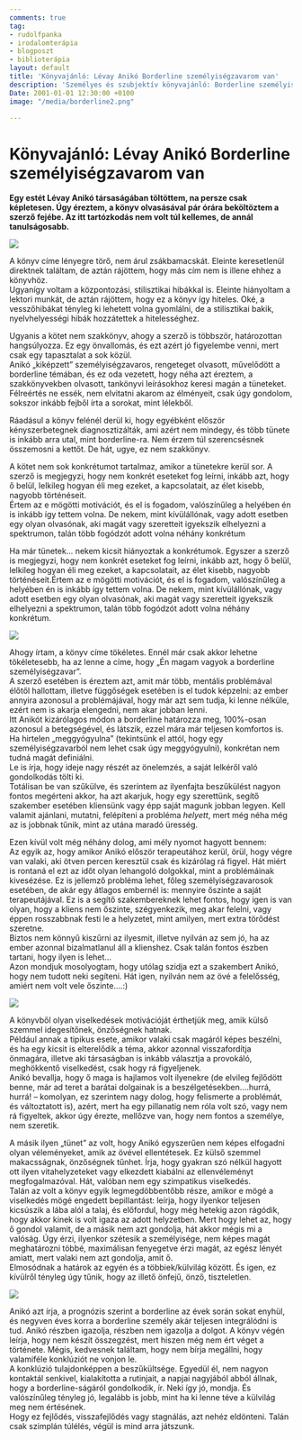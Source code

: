 ```yaml
---
comments: true
tag:
- rudolfpanka
- irodalomterápia
- blogposzt
- biblioterápia
layout: default
title: 'Könyvajánló: Lévay Anikó Borderline személyiségzavarom van'
description: 'Személyes és szubjektív könyvajánló: Borderline személyiségzavarom van'
Date: 2001-01-01 12:30:00 +0100
image: "/media/borderline2.png"

---
```

# Könyvajánló: Lévay Anikó Borderline személyiségzavarom van

**Egy estét Lévay Anikó társaságában töltöttem, na persze csak képletesen. Úgy éreztem, a könyv olvasásával pár órára beköltöztem a szerző fejébe. Az itt tartózkodás nem volt túl kellemes, de annál tanulságosabb.**

![](/media/borderline-szemelyisegzavarom-van.jpg)

A könyv címe lényegre törő, nem árul zsákbamacskát. Eleinte keresetlenül direktnek találtam, de aztán rájöttem, hogy más cím nem is illene ehhez a könyvhöz.  
Ugyanígy voltam a központozási, stilisztikai hibákkal is. Eleinte hiányoltam a lektori munkát, de aztán rájöttem, hogy ez a könyv így hiteles. Oké, a vesszőhibákat tényleg ki lehetett volna gyomlálni, de a stilisztikai bakik, nyelvhelyességi hibák hozzátettek a hitelességhez.

Ugyanis a kötet nem szakkönyv, ahogy a szerző is többször, határozottan hangsúlyozza. Ez egy önvallomás, és ezt azért jó figyelembe venni, mert csak egy tapasztalat a sok közül.  
Anikó „kiképzett” személyiségzavaros, rengeteget olvasott, művelődött a borderline témában, és ez oda vezetett, hogy néha azt éreztem, a szakkönyvekben olvasott, tankönyvi leírásokhoz keresi magán a tüneteket.  
Félreértés ne essék, nem elvitatni akarom az élményeit, csak úgy gondolom, sokszor inkább fejből írta a sorokat, mint lélekből.

Ráadásul a könyv felénél derül ki, hogy egyébként először kényszerbetegnek diagnosztizálták, ami azért nem mindegy, és több tünete is inkább arra utal, mint borderline-ra. Nem érzem túl szerencsésnek összemosni a kettőt. De hát, ugye, ez nem szakkönyv.

A kötet nem sok konkrétumot tartalmaz, amikor a tünetekre kerül sor. A szerző is megjegyzi, hogy nem konkrét eseteket fog leírni, inkább azt, hogy ő belül, lelkileg hogyan éli meg ezeket, a kapcsolatait, az élet kisebb, nagyobb történéseit.  
Értem az e mögötti motivációt, és el is fogadom, valószínűleg a helyében én is inkább így tettem volna. De nekem, mint kívülállónak, vagy adott esetben egy olyan olvasónak, aki magát vagy szeretteit igyekszik elhelyezni a spektrumon, talán több fogódzót adott volna néhány konkrétum

Ha már tünetek… nekem kicsit hiányoztak a konkrétumok. Egyszer a szerző is megjegyzi, hogy nem konkrét eseteket fog leírni, inkább azt, hogy ő belül, lelkileg hogyan éli meg ezeket, a kapcsolatait, az élet kisebb, nagyobb történéseit.Értem az e mögötti motivációt, és el is fogadom, valószínűleg a helyében én is inkább így tettem volna. De nekem, mint kívülállónak, vagy adott esetben egy olyan olvasónak, aki magát vagy szeretteit igyekszik elhelyezni a spektrumon, talán több fogódzót adott volna néhány konkrétum.

![](/media/borderline.png)

Ahogy írtam, a könyv címe tökéletes. Ennél már csak akkor lehetne tökéletesebb, ha az lenne a címe, hogy „Én magam vagyok a borderline személyiségzavar”.  
A szerző esetében is éreztem azt, amit már több, mentális problémával élőtől hallottam, illetve függőségek esetében is el tudok képzelni: az ember annyira azonosul a problémájával, hogy már azt sem tudja, ki lenne nélküle, ezért nem is akarja elengedni, nem akar jobban lenni.  
Itt Anikót kizárólagos módon a borderline határozza meg, 100%-osan azonosul a betegségével, és látszik, ezzel mára már teljesen komfortos is. Ha hirtelen „meggyógyulna” (tekintsünk el attól, hogy egy személyiségzavarból nem lehet csak úgy meggyógyulni), konkrétan nem tudná magát definiálni.  
Le is írja, hogy ideje nagy részét az önelemzés, a saját lelkéről való gondolkodás tölti ki.  
Totálisan be van szűkülve, és szerintem az ilyenfajta beszűkülést nagyon fontos megérteni akkor, ha azt akarjuk, hogy egy szerettünk, segítő szakember esetében kliensünk vagy épp saját magunk jobban legyen. Kell valamit ajánlani, mutatni, felépíteni a probléma _helyett_, mert még néha még az is jobbnak tűnik, mint az utána maradó üresség.

Ezen kívül volt még néhány dolog, ami mély nyomot hagyott bennem:  
Az egyik az, hogy amikor Anikó először terapeutához kerül, örül, hogy végre van valaki, aki ötven percen keresztül csak és kizárólag rá figyel. Hát miért is rontaná el ezt az időt olyan lehangoló dolgokkal, mint a problémáinak kivesézése. Ez is jellemző probléma lehet, főleg személyiségzavarosok esetében, de akár egy átlagos embernél is: mennyire őszinte a saját terapeutájával. Ez is a segítő szakembereknek lehet fontos, hogy igen is van olyan, hogy a kliens nem őszinte, szégyenkezik, meg akar felelni, vagy éppen rosszabbnak festi le a helyzetet, mint amilyen, mert extra törődést szeretne.  
Biztos nem könnyű kiszűrni az ilyesmit, illetve nyilván az sem jó, ha az ember azonnal bizalmatlanul áll a klienshez. Csak talán fontos észben tartani, hogy ilyen is lehet…  
Azon mondjuk mosolyogtam, hogy utólag szidja ezt a szakembert Anikó, hogy nem tudott neki segíteni. Hát igen, nyilván nem az övé a felelősség, amiért nem volt vele őszinte….:)

![](/media/borderline2.png)

A könyvből olyan viselkedések motivációját érthetjük meg, amik külső szemmel idegesítőnek, önzőségnek hatnak.  
Például annak a tipikus esete, amikor valaki csak magáról képes beszélni, és ha egy kicsit is elterelődik a téma, akkor azonnal visszafordítja önmagára, illetve aki társaságban is inkább választja a provokáló, meghökkentő viselkedést, csak hogy rá figyeljenek.  
Anikó bevallja, hogy ő maga is hajlamos volt ilyenekre (de elvileg fejlődött benne, már ad teret a barátai dolgainak is a beszélgetésekben….hurrá, hurrá! – komolyan, ez szerintem nagy dolog, hogy felismerte a problémát, és változtatott is), azért, mert ha egy pillanatig nem róla volt szó, vagy nem rá figyeltek, akkor úgy érezte, mellőzve van, hogy nem fontos a személye, nem szeretik.

A másik ilyen „tünet” az volt, hogy Anikó egyszerűen nem képes elfogadni olyan véleményeket, amik az övével ellentétesek. Ez külső szemmel makacsságnak, önzőségnek tűnhet. Írja, hogy gyakran szó nélkül hagyott ott ilyen vitahelyzeteket vagy elkezdett kiabálni az ellenvéleményt megfogalmazóval. Hát, valóban nem egy szimpatikus viselkedés.  
Talán az volt a könyv egyik legmegdöbbentőbb része, amikor e mögé a viselkedés mögé engedett bepillantást: leírja, hogy ilyenkor teljesen kicsúszik a lába alól a talaj, és előfordul, hogy még hetekig azon rágódik, hogy akkor kinek is volt igaza az adott helyzetben. Mert hogy lehet az, hogy ő gondol valamit, de a másik nem azt gondolja, hát akkor mégis mi a valóság. Úgy érzi, ilyenkor szétesik a személyisége, nem képes magát meghatározni többé, maximálisan fenyegetve érzi magát, az egész lényét amiatt, mert valaki nem azt gondolja, amit ő.  
Elmosódnak a határok az egyén és a többiek/külvilág között. És igen, ez kívülről tényleg úgy tűnik, hogy az illető önfejű, önző, tiszteletlen.

![](/media/borderline3.png)

Anikó azt írja, a prognózis szerint a borderline az évek során sokat enyhül, és negyven éves korra a borderline személy akár teljesen integrálódni is tud. Anikó részben igazolja, részben nem igazolja a dolgot. A könyv végén leírja, hogy nem készít összegzést, mert hiszen még nem ért véget a története. Mégis, kedvesnek találtam, hogy nem bírja megállni, hogy valamiféle konklúziót ne vonjon le.  
A konklúzió tulajdonképpen a beszűkültsége. Egyedül él, nem nagyon kontaktál senkivel, kialakította a rutinjait, a napjai nagyjából abból állnak, hogy a borderline-ságáról gondolkodik, ír. Neki így jó, mondja. És valószínűleg tényleg jó, legalább is jobb, mint ha ki lenne téve a külvilág meg nem értésének.  
Hogy ez fejlődés, visszafejlődés vagy stagnálás, azt nehéz eldönteni. Talán csak szimplán túlélés, végül is mind arra játszunk.
